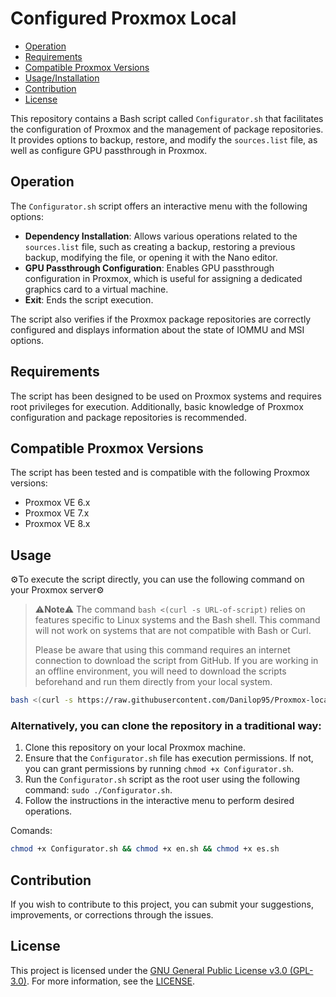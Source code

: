 # Configured Proxmox Local

- [Operation](#operation)
- [Requirements](#requirements)
- [Compatible Proxmox Versions](#compatible-proxmox-versions)
- [Usage/Installation](#usage)
- [Contribution](#contribution)
- [License](#license)

This repository contains a Bash script called `Configurator.sh` that facilitates the configuration of Proxmox and the management of package repositories. It provides options to backup, restore, and modify the `sources.list` file, as well as configure GPU passthrough in Proxmox.

## Operation

The `Configurator.sh` script offers an interactive menu with the following options:

- **Dependency Installation**: Allows various operations related to the `sources.list` file, such as creating a backup, restoring a previous backup, modifying the file, or opening it with the Nano editor.
- **GPU Passthrough Configuration**: Enables GPU passthrough configuration in Proxmox, which is useful for assigning a dedicated graphics card to a virtual machine.
- **Exit**: Ends the script execution.

The script also verifies if the Proxmox package repositories are correctly configured and displays information about the state of IOMMU and MSI options.

## Requirements

The script has been designed to be used on Proxmox systems and requires root privileges for execution. Additionally, basic knowledge of Proxmox configuration and package repositories is recommended.

## Compatible Proxmox Versions

The script has been tested and is compatible with the following Proxmox versions:

- Proxmox VE 6.x
- Proxmox VE 7.x
- Proxmox VE 8.x

## Usage

⚙️To execute the script directly, you can use the following command on your Proxmox server⚙️
> ⚠️**Note**⚠️
> The command `bash <(curl -s URL-of-script)` relies on features specific to Linux systems and the Bash shell. This command will not work on systems that are not compatible with Bash or Curl.
>
> Please be aware that using this command requires an internet connection to download the script from GitHub. If you are working in an offline environment, you will need to download the scripts beforehand and run them directly from your local system.

```bash
bash <(curl -s https://raw.githubusercontent.com/Danilop95/Proxmox-local/main/Configurador.sh)
```
### Alternatively, you can clone the repository in a traditional way:

1. Clone this repository on your local Proxmox machine.
2. Ensure that the `Configurator.sh` file has execution permissions. If not, you can grant permissions by running `chmod +x Configurator.sh`.
3. Run the `Configurator.sh` script as the root user using the following command: `sudo ./Configurator.sh`.
4. Follow the instructions in the interactive menu to perform desired operations.

Comands:
```bash
chmod +x Configurator.sh && chmod +x en.sh && chmod +x es.sh
```

## Contribution

If you wish to contribute to this project, you can submit your suggestions, improvements, or corrections through the issues.

## License

This project is licensed under the [GNU General Public License v3.0 (GPL-3.0)](LICENSE). For more information, see the [LICENSE](LICENSE).
